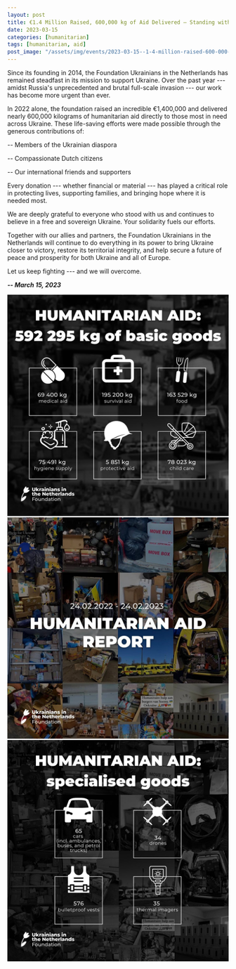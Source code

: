 ```yaml
---
layout: post
title: €1.4 Million Raised, 600,000 kg of Aid Delivered — Standing with Ukraine Since 2014
date: 2023-03-15
categories: [humanitarian]
tags: [humanitarian, aid]
post_image: "/assets/img/events/2023-03-15--1-4-million-raised-600-000-kg-of-aid-delivered-standing-with-ukraine-since-2014/media/image1.jpg"
---
```


Since its founding in 2014, the Foundation Ukrainians in the Netherlands
has remained steadfast in its mission to support Ukraine. Over the past
year --- amidst Russia's unprecedented and brutal full-scale invasion
--- our work has become more urgent than ever.

In 2022 alone, the foundation raised an incredible €1,400,000 and
delivered nearly 600,000 kilograms of humanitarian aid directly to those
most in need across Ukraine. These life-saving efforts were made
possible through the generous contributions of:

-- Members of the Ukrainian diaspora

-- Compassionate Dutch citizens

-- Our international friends and supporters

Every donation --- whether financial or material --- has played a
critical role in protecting lives, supporting families, and bringing
hope where it is needed most.

We are deeply grateful to everyone who stood with us and continues to
believe in a free and sovereign Ukraine. Your solidarity fuels our
efforts.

Together with our allies and partners, the Foundation Ukrainians in the
Netherlands will continue to do everything in its power to bring Ukraine
closer to victory, restore its territorial integrity, and help secure a
future of peace and prosperity for both Ukraine and all of Europe.

Let us keep fighting --- and we will overcome.

***-- March 15, 2023***

<img src="/assets/img/events/2023-03-15--1-4-million-raised-600-000-kg-of-aid-delivered-standing-with-ukraine-since-2014/media/image2.jpg" class="img-thumbnail margined" />
<img src="/assets/img/events/2023-03-15--1-4-million-raised-600-000-kg-of-aid-delivered-standing-with-ukraine-since-2014/media/image3.jpg" class="img-thumbnail margined" />
<img src="/assets/img/events/2023-03-15--1-4-million-raised-600-000-kg-of-aid-delivered-standing-with-ukraine-since-2014/media/image4.jpg" class="img-thumbnail margined" />
